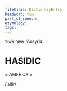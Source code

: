 ```yaml
---
fileClass: DictionaryEntry
headword: אַשור
part_of_speech: 
etymology: 
tags: 
---
```

אַשור
אַשּׁוּר
'Assyria'

HASIDIC
=======
= AMERICA = 

/ˈašir/